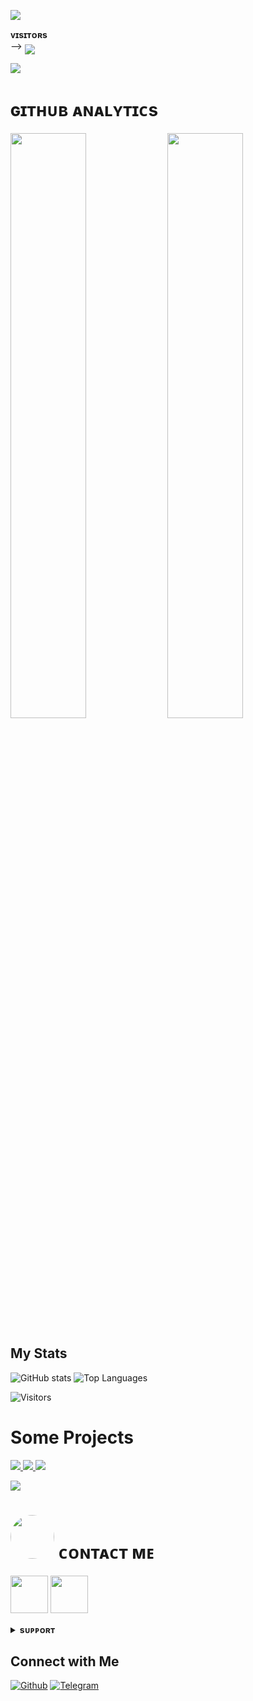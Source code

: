    <img src="https://readme-typing-svg.herokuapp.com?color=FF4000&width=620&lines=✨+🦋+𝐇𝐄𝐘+𝐓𝐇𝐄𝐑𝐄+𝐓𝐇𝐈𝐒+𝐈𝐒+𝗜𝗧𝗔𝗖𝗛𝗜+🖤+🥀"></b></h3>

<b>ᴠɪsɪᴛᴏʀs</b><br>
 -->    <img align="middle" src="https://profile-counter.glitch.me/Itachiguchiha/count.svg" />
</p>

[<img src="https://telegra.ph/file/c8feb585b6b277f9242c6.jpg" />](https://github.com/Itachiguchiha)
<h1> ɢɪᴛʜᴜʙ ᴀɴᴀʟʏᴛɪᴄs </h1>

[<img src="https://github-readme-stats.vercel.app/api?username=CHALCOGEN645&count_private=true&show_icons=true&theme=chartreuse-dark&custom_title=What%27s+the+craic?&include_all_commits=true&hide_border=true&bg_color=000000" width="49%">](https://github.com/Noob-Mukesh)  [<img src="https://github-readme-streak-stats.herokuapp.com/?user=Itachiguchiha&theme=chartreuse-dark&hide_border=True&bg_color=000000" width="49%">](https://github.com/Itachiguchiha)





## My Stats

![GitHub stats](https://github-readme-stats.vercel.app/api?username=Itachiguchiha&show_icons=true&theme=radical)
![Top Languages](https://github-readme-stats.vercel.app/api/top-langs/?username=CHALCOGEN645&layout=compact&theme=midnight-purple&hide=Css)

![Visitors](https://visitor-badge.laobi.icu/badge?page_id=Itachiguchiha)


# Some Projects

<a href="https://github.com/CHALCOGEN645/SPAMBOT.git">
  <img src="https://github-readme-stats.vercel.app/api/pin/?username=PRADHAN474&repo=ALSPAM&cache_seconds=86400&theme=gotham">
</a>

<a href="https://github.com/CHALCOGEN645/PENGUIN_X_MUSC">
  <img src="https://github-readme-stats.vercel.app/api/pin/?username=OXYGEN&repo=OXYMUSIC&cache_seconds=86400&theme=gotham">
</a>


<a href="https://github.com/CHALCOGEN645/CHALCOGEN_X_ROBO">
  <img src="https://github-readme-stats.vercel.app/api/pin/?username=PRADHAN474&repo=managerbot&cache_seconds=86400&theme=gotham">
</a>

[<img src="https://github.com/Itachiguchiha/Itachiguchiha/blob/master/resources/hr.gif"/>](https://github.com/Itachiguchiha)

<h1> <img src="https://te.legra.ph/file/1f5f400d5a16ae3a89343.jpg" width="70px" style="border-radius: 50%"> ᴄᴏɴᴛᴀᴄᴛ ᴍᴇ </h1>

[<img src="https://te.legra.ph/file/3f6810f790713b26fe826.jpg" width="60px">](https://tg://openmessage?user_id=6402009857) [<img src="https://te.legra.ph/file/2a7a17fc66a8f5fe785c3.jpg" width="60px">](https://github.com/Itachiguchiha) 



<details>
<summary><b>sᴜᴘᴘᴏʀᴛ</b></summary>
<a href="https://t.me/CLXGN"><img title="Telegram" src="https://img.shields.io/badge/Telegram-%23000000.svg?&style=for-the-badge&logo=telegram&logoColor=61DAFB"></a>
</details>

    

        







## Connect with Me

[![Github](https://img.shields.io/badge/-Github-181717?style=for-the-badge&logo=Github&logoColor=white)](https://github.com/Itachiguchiha)
[![Telegram](https://img.shields.io/badge/Telegram-2CA5E0?style=for-the-badge&logo=telegram&logoColor=white)](https://telegram.me/aboutitachi9)
